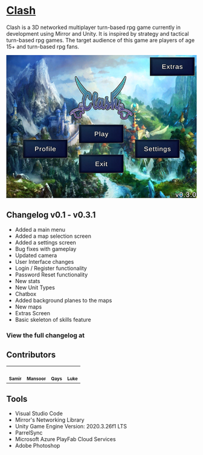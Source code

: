 # <a href="https://clash-game.wixsite.com/">Clash</a>

Clash is a 3D networked multiplayer turn-based rpg game currently in development using Mirror and Unity. It is inspired by strategy and tactical turn-based rpg games. The target audience of this game are players of age 15+ and turn-based rpg fans.

![clash-main-menu](/Assets/Textures/MapPreview/MainMenuPreview.png)

## Changelog v0.1 - v0.3.1
- Added a main menu
- Added a map selection screen
- Added a settings screen
- Bug fixes with gameplay
- Updated camera
- User Interface changes
- Login / Register functionality
- Password Reset functionality
- New stats
- New Unit Types
- Chatbox
- Added background planes to the maps
- New maps
- Extras Screen
- Basic skeleton of skills feature

### View the full changelog at <link>

## Contributors
<table>
  <tr>
    <td align="center"><a href="https://github.com/Sam772"><img src="https://avatars.githubusercontent.com/u/78389553?v=4" width="100px;" alt=""/><br /><sub><b>Samir</b></sub></a><br /></td>
    <td align="center"><a href="https://github.com/m-shah02"><img src="https://avatars.githubusercontent.com/u/54008874?v=4" width="100px;" alt=""/><br /><sub><b>Mansoor</b></sub></a><br /></td>
    <td align="center"><a href="https://github.com/QaysShah"><img src="https://avatars.githubusercontent.com/u/98493986?v=4" width="100px;" alt=""/><br /><sub><b>Qays</b></sub></a><br /></td>
    <td align="center"><a href="https://github.com/Theroombapie"><img src="https://avatars.githubusercontent.com/u/71985337?v=4" width="100px;" alt=""/><br /><sub><b>Luke</b></sub></a><br /></td>
  </tr>
</table>

## Tools
- Visual Studio Code
- Mirror's Networking Library
- Unity Game Engine Version: 2020.3.26f1 LTS
- ParrelSync
- Microsoft Azure PlayFab Cloud Services
- Adobe Photoshop